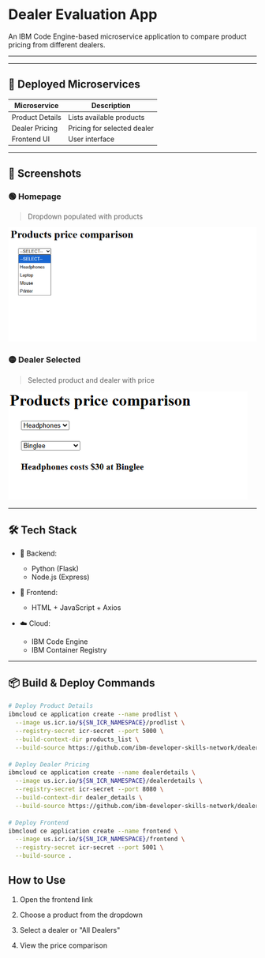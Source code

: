 #  Dealer Evaluation App

An IBM Code Engine-based microservice application to compare product pricing from different dealers.

---



---

## 🚀 Deployed Microservices

| Microservice      | Description                 |
|-------------------|-----------------------------|
| Product Details   | Lists available products     |
| Dealer Pricing    | Pricing for selected dealer  |
| Frontend UI       | User interface               |              |

---

## 📸 Screenshots

### 🟢 Homepage
> Dropdown populated with products

![Homepage Screenshot](screenshots/homepage.png)

### 🟡 Dealer Selected
> Selected product and dealer with price

![Product Dealer Price](screenshots/product_dealer_price.png)

---

## 🛠 Tech Stack

- 🧠 Backend:
  - Python (Flask)
  - Node.js (Express)

- 🎨 Frontend:
  - HTML + JavaScript + Axios

- ☁️ Cloud:
  - IBM Code Engine
  - IBM Container Registry

---

## 📦 Build & Deploy Commands

```bash
# Deploy Product Details
ibmcloud ce application create --name prodlist \
  --image us.icr.io/${SN_ICR_NAMESPACE}/prodlist \
  --registry-secret icr-secret --port 5000 \
  --build-context-dir products_list \
  --build-source https://github.com/ibm-developer-skills-network/dealer_evaluation_backend.git

# Deploy Dealer Pricing
ibmcloud ce application create --name dealerdetails \
  --image us.icr.io/${SN_ICR_NAMESPACE}/dealerdetails \
  --registry-secret icr-secret --port 8080 \
  --build-context-dir dealer_details \
  --build-source https://github.com/ibm-developer-skills-network/dealer_evaluation_backend.git

# Deploy Frontend
ibmcloud ce application create --name frontend \
  --image us.icr.io/${SN_ICR_NAMESPACE}/frontend \
  --registry-secret icr-secret --port 5001 \
  --build-source .
```
## How to Use
1. Open the frontend link

2. Choose a product from the dropdown

3. Select a dealer or "All Dealers"

4. View the price comparison
